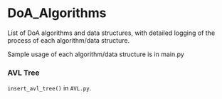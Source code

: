 # DoA_Algorithms

List of DoA algorithms and data structures, with detailed logging of the process of each algorithm/data structure.

Sample usage of each algorithm/data structure is in main.py

### AVL Tree

`insert_avl_tree()` in `AVL.py`. 
